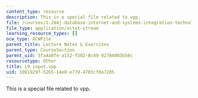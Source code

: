 ```yaml
---
content_type: resource
description: This is a special file related to vpp.
file: /courses/1-264j-database-internet-and-systems-integration-technologies-fall-2013/1001929f526514e8e77d4703cf0a7205_L9_input.vpp
file_type: application/octet-stream
learning_resource_types: []
ocw_type: OCWFile
parent_title: Lecture Notes & Exercises
parent_type: CourseSection
parent_uid: 5fa4a8fe-a152-f202-8c49-92784003b58c
resourcetype: Other
title: L9_input.vpp
uid: 1001929f-5265-14e8-e77d-4703cf0a7205
---
```

This is a special file related to vpp.

